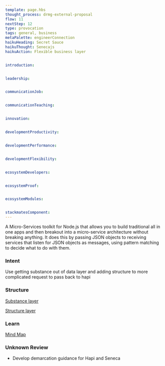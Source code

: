 ```yaml
---
template: page.hbs
thought_process: drmg-external-proposal
flow: 11
nextStep: 12
type: provocation
tags: general, business
metaPalette: engineerConnection
haikuHeading: Secret Sauce
haikuThought: Senecajs
haikuAction: Flexible business layer


introduction: 


leadership: 


communicationJob: 


communicationTeaching: 


innovation: 


developmentProductivity: 


developmentPerformance: 


developmentFlexibility: 


ecosystemDevelopers: 


ecosystemProof: 


ecosystemModules:


stackmatesComponent: 
---
```


A Micro-Services toolkit for Node.js that allows you to build traditional all in one apps and then breakout into a micro-service architecture without breaking anything. It does this by passing JSON objects to receiving services that listen for JSON objects as messages, using pattern matching to decide what to do with them.

### Intent

Use getting substance out of data layer and adding structure to more complicated request to pass back to hapi


### Structure 


[Substance layer](./engineer/design/substance)

[Structure layer](./engineer/design/structure)


### Learn

[Mind Map](https://www.mindmup.com/#m:g10B_isMPC-_gvmemhQMy1TUDNrM2c)


### Unknown Review

* Develop demarcation guidance for Hapi and Seneca
